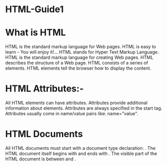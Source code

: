 # HTML-Guide1

# What is HTML
HTML is the standard markup language for Web pages.
HTML is easy to learn - You will enjoy it!...
HTML stands for Hyper Text Markup Language.
HTML is the standard markup language for creating Web pages.
HTML describes the structure of a Web page.
HTML consists of a series of elements.
HTML elements tell the browser how to display the content.

# HTML Attributes:-
All HTML elements can have attributes.
Attributes provide additional information about elements.
Attributes are always specified in the start tag.
Attributes usually come in name/value pairs like: name="value".

# HTML Documents
All HTML documents must start with a document type declaration: <!DOCTYPE html>.
The HTML document itself begins with <html> and ends with </html>.
The visible part of the HTML document is between <body> and </body>.

